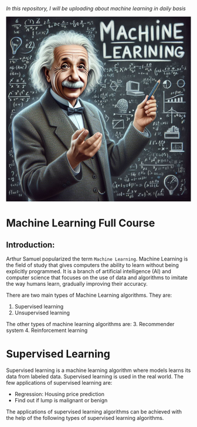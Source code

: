 _In this repository, I will be uploading about machine learning in daily basis_

 <!--  ![](https://github.com/Sudippdn/Machine-Learning-From-the-begining/blob/main/Image/Einstein%20and%20machine%20learning1.jfif)) -->
 
 ![](https://github.com/Sudippdn/Machine-Learning-From-the-begining/blob/main/Image/Einstein%20teaching%20machine%20learning.jfif)

# **Machine Learning Full Course**

## Introduction: 

Arthur Samuel popularized the term `Machine Learning`. Machine Learning is the field of study that gives computers the ability to learn without being explicitly programmed. It is a branch of artificial intelligence (AI) and computer science that focuses on the use of data and algorithms to imitate the way humans learn, gradually improving their accuracy.

There are two main types of Machine Learning algorithms. They are:
1. Supervised learning
2. Unsupervised learning

The other types of machine learning algorithms are:
3. Recommender system
4. Reinforcement learning

# Supervised Learning
Supervised learning is a machine learning algorithm where models learns its data from labeled data. Supervised learning is used in the real world. The few applications of supervised learning are:
- Regression: Housing price prediction
- Find out if lump is malignant or benign

The applications of supervised learning algorithms can be achieved with the help of the following types of supervised learning algorithms.
